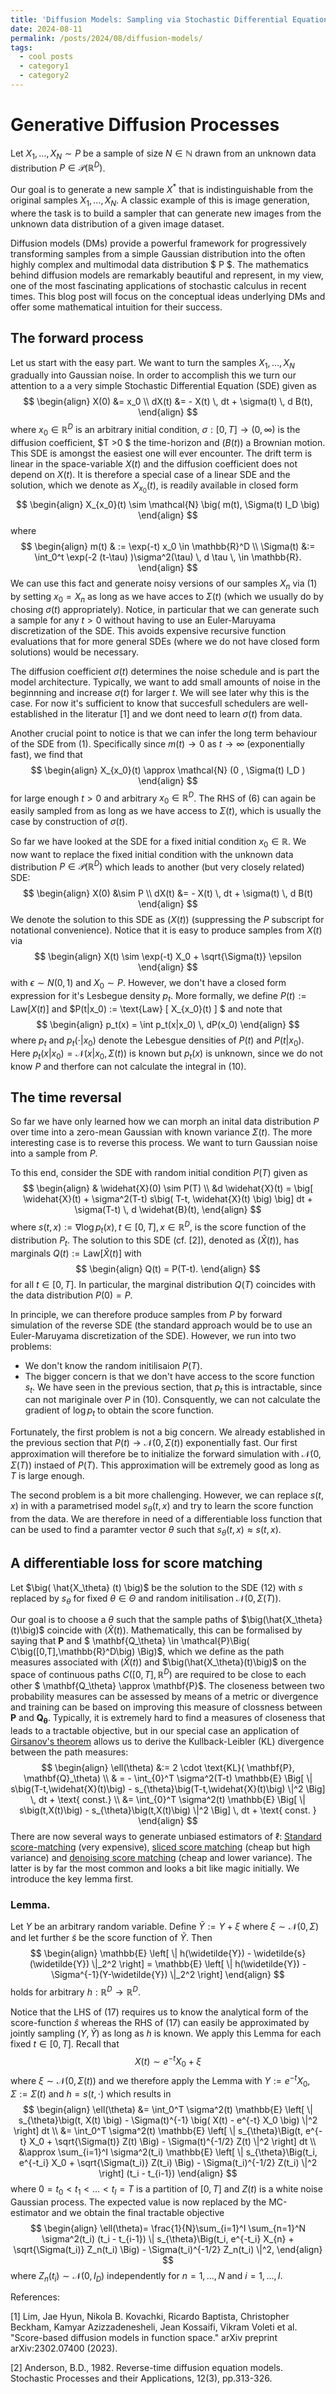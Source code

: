 ```yaml
---
title: 'Diffusion Models: Sampling via Stochastic Differential Equations'
date: 2024-08-11
permalink: /posts/2024/08/diffusion-models/
tags:
  - cool posts
  - category1
  - category2
---
```


<script src="https://polyfill.io/v3/polyfill.min.js?features=es6"></script>
<script type="text/javascript" id="MathJax-script" async
  src="https://cdn.jsdelivr.net/npm/mathjax@3/es5/tex-mml-chtml.js">
</script>

Generative Diffusion Processes
==============================

Let $X_1, \dots, X_N \sim P$ be a sample of size $N \in \mathbb{N}$ drawn from an unknown data distribution $P \in \mathcal{P}(\mathbb{R}^D)$. 

Our goal is to generate a new sample $X^*$ that is indistinguishable from the original samples $X_1, \dots, X_N$. A classic example of this is image generation, where the task is to build a sampler that can generate new images from the unknown data distribution of a given image dataset.

Diffusion models (DMs) provide a powerful framework for progressively transforming samples from a simple Gaussian distribution into the often highly complex and multimodal data distribution $ P $. The mathematics behind diffusion models are remarkably beautiful and represent, in my view, one of the most fascinating applications of stochastic calculus in recent times. This blog post will focus on the conceptual ideas underlying DMs and offer some mathematical intuition for their success.



The forward process
-----------------------------------------

Let us start with the easy part. We want to turn the samples $X_1,\dots,X_N$ gradually into Gaussian noise. In order to accomplish this we turn our attention to a a very simple Stochastic Differential Equation (SDE) given as 
$$
\begin{align}
  X(0) &= x_0 \\
  dX(t) &= - X(t) \, dt + \sigma(t) \, d B(t),
\end{align}
$$
where $x_0 \in \mathbb{R}^D$ is an arbitrary initial condition, $\sigma: [0, T] \to (0, \infty)$ is the diffusion coefficient, $T >0 $ the time-horizon and $\big(B(t)\big)$ a Brownian motion. This SDE is amongst the easiest one will ever encounter. The drift term is linear in the space-variable $X(t)$ and the diffusion coefficient does not depend on $X(t)$. It is therefore a special case of a linear SDE and the solution, which we denote as $X_{x_0}(t)$, is readily available in closed form 
$$
\begin{align}
    X_{x_0}(t) \sim \mathcal{N} \big( m(t), \Sigma(t) I_D \big) 
\end{align}    
$$ 
where 
$$
\begin{align}
    m(t) & := \exp(-t) x_0 \in \mathbb{R}^D  \\
    \Sigma(t) &:=  \int_0^t \exp(-2 (t-\tau) )\sigma^2(\tau) \, d \tau \, \in \mathbb{R}.
\end{align}
$$
We can use this fact and generate noisy versions of our samples $X_n$ via (1) by setting $x_0 = X_n$ as long as we have acces to $\Sigma(t)$ (which we usually do by chosing $\sigma(t)$ appropriately). Notice, in particular that we can generate such a sample for any $t>0$ without having to use an Euler-Maruyama discretization of the SDE. This avoids expensive recursive function evaluations that for more general SDEs (where we do not have closed form solutions) would be necessary. 

The diffusion coefficient $\sigma(t)$ determines the noise schedule and is part the model architecture. Typically, we want to add small amounts of noise in the beginnning and increase $\sigma(t)$ for larger $t$. We will see later why this is the case. For now it's sufficient to know that succesfull schedulers are well-established in the literatur [1] and we dont need to learn $\sigma(t)$ from data.

Another crucial point to notice is that we can infer the long term behaviour of the SDE from (1). Specifically since $m(t) \to 0$ as $t \to \infty$ (exponentially fast), we find that 
$$
\begin{align}
  X_{x_0}(t) \approx \mathcal{N} (0 , \Sigma(t) I_D )
\end{align}
$$
for large enough $t >0$ and arbitrary $x_0 \in \mathbb{R}^D$. The RHS of (6) can again be easily sampled from as long as we have access to $\Sigma(t)$, which is usually the case by construction of $\sigma(t)$.

So far we have looked at the SDE for a fixed initial condition $x_0 \in \mathbb{R}$. We now want to replace the fixed initial condition with the unknown data distribution $P \in \mathcal{P}(\mathbb{R}^D)$ which leads to another (but very closely related) SDE:
$$
\begin{align}
     X(0) &\sim P \\
    dX(t) &= - X(t) \, dt + \sigma(t) \, d B(t)
\end{align}
$$
We denote the solution to this SDE as $( X(t) )$ (suppressing the $P$ subscript for notational convenience). Notice that it is easy to produce samples from $X(t)$ via
$$
\begin{align}
    X(t) \sim \exp(-t) X_0 +  \sqrt{\Sigma(t)} \epsilon
\end{align}
$$
with $\epsilon \sim N(0,1)$ and $X_0 \sim P$. However, we don't have a closed form expression for it's Lesbegue density $p_t$. More formally, we define $P(t):= \text{Law} [ X(t) ]$ and $P(t|x_0) := \text{Law} [ X_{x_0}(t) ] $
and note that
$$ 
\begin{align}
    p_t(x) = \int p_t(x|x_0) \, dP(x_0)
\end{align}
$$
where $p_t$ and $p_t(\cdot|x_0)$ denote the Lebesgue densities of $P(t)$ and $P(t|x_0)$. Here $p_t(x|x_0)=\mathcal{N}( x | x_0, \Sigma(t))$ is known but $p_t(x)$ is unknown, since we do not know $P$ and therfore can not calculate the integral in (10).


The time reversal
-----------------

So far we have only learned how we can morph an inital data distribution $P$ over time into a zero-mean Gaussian with known variance $\Sigma(t)$. The more interesting case is to reverse this process. We want to turn Gaussian noise into a sample from $P$.

To this end, consider the SDE with random initial condition $P(T)$ given as
$$
\begin{align}
    & \widehat{X}(0) \sim P(T) \\
    &d \widehat{X}(t) =  \big[ \widehat{X}(t) + \sigma^2(T-t) s\big( T-t, \widehat{X}(t) \big)  \big] dt + \sigma(T-t) \, d \widehat{B}(t), 
\end{align}
$$
where $s(t,x) :=  \nabla \log p_t(x), \, t \in [0,T],  \, x \in \mathbb{R}^D$, is the score function of the distribution $P_t$. The solution to this SDE (cf. [2]), denoted as $\big(\widehat{X}(t)\big)$, has marginals $Q(t):=\text{Law}[\widehat{X}(t)]$ with  
$$
\begin{align}
Q(t) = P(T-t).
\end{align}
$$
for all $t \in [0,T]$. In particular, the marginal distribution $Q(T)$ coincides with the data distribution $P(0)=P$.

In principle, we can therefore produce samples from $P$ by forward simulation of the reverse SDE (the standard approach would be to use an Euler-Maruyama discretization of the SDE). However, we run into two problems:
- We don't know the random initilisaion $P(T)$. 
- The bigger concern is that we don't have access to the score function $s_t$. We have seen in the previous section, that $p_t$ this is intractable, since can not mariginale over $P$ in (10). Consquently, we can not calculate the gradient of $\log p_t$ to obtain the score function. 

Fortunately, the first problem is not a big concern. We already established in the previous section that $P(t) \to \mathcal{N}(0, \Sigma(t))$ exponentially fast. Our first approximation will therefore be to initialize the forward simulation with $\mathcal{N}(0, \Sigma(T))$ instaed of $P(T)$. This approximation will be extremely good as long as $T$ is large enough.

The second problem is a bit more challenging. However, we can replace $s(t,x)$ in with a parametrised model $s_{\theta}(t,x)$ and try to learn the score function from the data. We are therefore in need of a differentiable loss function that can be used to find a paramter vector $\theta$ such that $s_\theta(t,x) \approx s(t,x)$.

A differentiable loss for score matching
----------------------------------------
Let $\big( \hat{X_\theta} (t) \big)$ be the solution to the SDE (12) with $s$ replaced by $s_\theta$ for fixed $\theta \in \Theta$ and random initilisation $\mathcal{N}(0, \Sigma(T))$.

Our goal is to choose a $\theta$ such that the sample paths of $\big(\hat{X_\theta}(t)\big)$ coincide with $\big(\widehat{X}(t)\big)$. Mathematically, this can be formalised by saying that $\mathbf{P}$ and $ \mathbf{Q_\theta} \in \mathcal{P}\Big( C\big([0,T],\mathbb{R}^D\big) \Big)$, which we define as the path measures associated with $\big(\widehat{X}(t)\big)$ and $\big(\hat{X_\theta}(t)\big)$ on the space of continuous paths $C\big([0,T],\mathbb{R}^D \big)$ are required to be close to each other $ \mathbf{Q_\theta} \approx \mathbf{P}$. The closeness between two probability measures can be assessed by means of a metric or divergence and training can be based on improving this measure of clossness between $\mathbf{P}$ and $\mathbf{Q_\theta}$. Typically, it is extremely hard to find a measures of closeness that leads to a tractable objective, but in our special case an application of [Girsanov's theorem](https://arxiv.org/pdf/2209.11215) allows us to derive the Kullback-Leibler (KL) divergence between the path measures:
$$
\begin{align}
    \ell(\theta) &:= 2 \cdot \text{KL}( \mathbf{P}, \mathbf{Q}_\theta) \\
                 & = -  \int_{0}^T \sigma^2(T-t) \mathbb{E} \Big[ \| s\big(T-t,\widehat{X}(t)\big) - s_{\theta}\big(T-t,\widehat{X}(t)\big) \|^2 \Big] \, dt + \text{ const.} \\
                 &=   \int_{0}^T \sigma^2(t) \mathbb{E} \Big[ \| s\big(t,X(t)\big) - s_{\theta}\big(t,X(t)\big) \|^2 \Big] \, dt + \text{ const. } 
\end{align}
$$
There are now several ways to generate unbiased estimators of $\ell$: [Standard score-matching](https://jmlr.org/papers/volume6/hyvarinen05a/hyvarinen05a.pdf) (very expensive), [sliced score matching](https://arxiv.org/pdf/1905.07088) (cheap but high variance) and [denoising score matching](https://jmlr.org/papers/volume6/hyvarinen05a/hyvarinen05a.pdf) (cheap and lower variance). The latter is by far the most common and looks a bit like magic initially. We introduce the key lemma first.

### Lemma. 
Let $Y$ be an arbitrary random variable. Define $\widetilde{Y}:= Y + \xi$ where $\xi \sim \mathcal{N}(0,\Sigma)$ and let further $\widetilde{s}$ be the score function of $\widetilde{Y}$. Then
    $$
    \begin{align}
        \mathbb{E} \left[ \| h(\widetilde{Y}) - \widetilde{s}(\widetilde{Y}) \|_2^2 \right] = \mathbb{E} \left[ \| h(\widetilde{Y}) - \Sigma^{-1}(Y-\widetilde{Y}) \|_2^2 \right]
    \end{align}
    $$
holds for arbitrary $h: \mathbb{R}^D \to \mathbb{R}^D$.


Notice that the LHS of (17) requires us to know the analytical form of the score-function $\widehat{s}$ whereas the RHS of (17) can easily be approximated by jointly sampling $(Y,\widetilde{Y})$ as long as $h$ is known. We apply this Lemma for each fixed $t \in [0,T]$. Recall that
$$ 
\begin{equation}
    X(t) \sim e^{-t} X_0 + \xi
\end{equation}
$$
where $\xi \sim \mathcal{N}\big(0,\Sigma(t)\big)$ and we therefore apply the Lemma with $Y:=e^{-t} X_0$, $\Sigma:=\Sigma(t)$ and $h= s(t, \cdot)$ which results in
$$ 
\begin{align}
    \ell(\theta) &= \int_0^T \sigma^2(t) \mathbb{E}  \left[ \| s_{\theta}\big(t, X(t) \big) - \Sigma(t)^{-1} \big( X(t) - e^{-t} X_0 \big) \|^2 \right] dt \\
    &= \int_0^T \sigma^2(t) \mathbb{E}  \left[ \| s_{\theta}\Big(t, e^{-t} X_0 + \sqrt{\Sigma(t)} Z(t) \Big) - \Sigma(t)^{-1/2} Z(t) \|^2 \right] dt \\
    &\approx \sum_{i=1}^I \sigma^2(t_i) \mathbb{E}  \left[ \| s_{\theta}\Big(t_i, e^{-t_i} X_0 + \sqrt{\Sigma(t_i)} Z(t_i) \Big) - \Sigma(t_i)^{-1/2} Z(t_i) \|^2 \right] (t_i - t_{i-1})
\end{align}
$$
where $0=t_0  < t_1 < \dots < t_I = T$ is a partition of $[0,T]$ and $Z(t)$ is a white noise Gaussian process. The expected value is now replaced by the MC-estimator and we obtain the final tractable objective
$$
\begin{align}
    \ell(\theta)= \frac{1}{N}\sum_{i=1}^I  \sum_{n=1}^N \sigma^2(t_i) (t_i - t_{i-1}) \| s_{\theta}\Big(t_i, e^{-t_i} X_{n} + \sqrt{\Sigma(t_i)} Z_n(t_i) \Big) - \Sigma(t_i)^{-1/2} Z_n(t_i) \|^2,  
\end{align}
$$
where $Z_n(t_i) \sim \mathcal{N}(0,I_D)$ independently for $n=1,\dots,N$ and $i=1,\dots,I$.









References:

[1] Lim, Jae Hyun, Nikola B. Kovachki, Ricardo Baptista, Christopher Beckham, Kamyar Azizzadenesheli, Jean Kossaifi, Vikram Voleti et al. "Score-based diffusion models in function space." arXiv preprint arXiv:2302.07400 (2023).

[2] Anderson, B.D., 1982. Reverse-time diffusion equation models. Stochastic Processes and their Applications, 12(3), pp.313-326.
